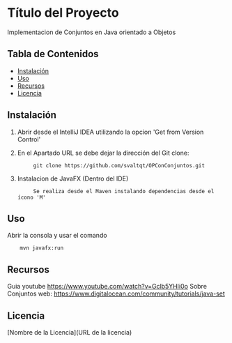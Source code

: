 # Título del Proyecto

Implementacion de Conjuntos en Java orientado a Objetos

## Tabla de Contenidos

- [Instalación](#instalación)
- [Uso](#uso)
- [Recursos](#recursos)
- [Licencia](#licencia)

## Instalación
1. Abrir desde el IntelliJ IDEA utilizando la opcion 'Get from Version Control' 
   

3. En el Apartado URL se debe dejar la dirección del Git clone:
    ```
         git clone https://github.com/svaltqt/OPConConjuntos.git
    ```
4. Instalacion de JavaFX (Dentro del IDE)
    ``` 
         Se realiza desde el Maven instalando dependencias desde el ícono 'M'
    ```

## Uso

Abrir la consola y usar el comando
 ``` 
     mvn javafx:run
 ```

## Recursos

Guia youtube https://www.youtube.com/watch?v=Gclb5YHIi0o Sobre Conjuntos
web: https://www.digitalocean.com/community/tutorials/java-set


## Licencia

[Nombre de la Licencia](URL de la licencia)
